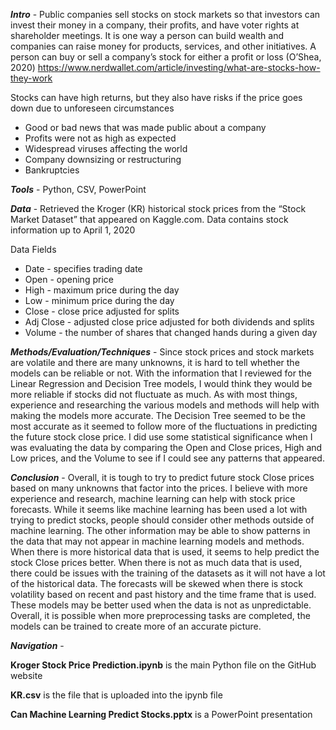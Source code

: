<b><i>Intro</i></b> - Public companies sell stocks on stock markets so that investors can invest their money in a company, their profits, and have voter rights at shareholder meetings.  It is one way a person can build wealth and companies can raise money for products, services, and other initiatives.  A person can buy or sell a company’s stock for either a profit or loss (O’Shea, 2020) https://www.nerdwallet.com/article/investing/what-are-stocks-how-they-work  

Stocks can have high returns, but they also have risks if the price goes down due to unforeseen circumstances 
   - Good or bad news that was made public about a company
   - Profits were not as high as expected
   - Widespread viruses affecting the world
   - Company downsizing or restructuring 
   - Bankruptcies

<b><i>Tools</i></b> - Python, CSV, PowerPoint

<b><i>Data</i></b> - Retrieved the Kroger (KR) historical stock prices from the “Stock Market Dataset” that appeared on Kaggle.com. Data contains stock information up to April 1, 2020 

Data Fields
   - Date - specifies trading date
   - Open - opening price
   - High - maximum price during the day
   - Low - minimum price during the day
   - Close - close price adjusted for splits
   - Adj Close - adjusted close price adjusted for both dividends and splits
   - Volume - the number of shares that changed hands during a given day

<b><i>Methods/Evaluation/Techniques</i></b> - Since stock prices and stock markets are volatile and there are many unknowns, it is hard to tell whether the models can be reliable or not. With the information that I reviewed for the Linear Regression and Decision Tree models, I would think they would be more reliable if stocks did not fluctuate as much. As with most things, experience and researching the various models and methods will help with making the models more accurate. The Decision Tree seemed to be the most accurate as it seemed to follow more of the fluctuations in predicting the future stock close price. I did use some statistical significance when I was evaluating the data by comparing the Open and Close prices, High and Low prices, and the Volume to see if I could see any patterns that appeared.    

<b><i>Conclusion</i></b> - Overall, it is tough to try to predict future stock Close prices based on many unknowns that factor into the prices. I believe with more experience and research, machine learning can help with stock price forecasts. While it seems like machine learning has been used a lot with trying to predict stocks, people should consider other methods outside of machine learning.  The other information may be able to show patterns in the data that may not appear in machine learning models and methods. When there is more historical data that is used, it seems to help predict the stock Close prices better. When there is not as much data that is used, there could be issues with the training of the datasets as it will not have a lot of the historical data. The forecasts will be skewed when there is stock volatility based on recent and past history and the time frame that is used. These models may be better used when the data is not as unpredictable. Overall, it is possible when more preprocessing tasks are completed, the models can be trained to create more of an accurate picture.

<b><i>Navigation</i></b> - 

<b>Kroger Stock Price Prediction.ipynb</b> is the main Python file on the GitHub website

<b>KR.csv</b> is the file that is uploaded into the ipynb file 

<b>Can Machine Learning Predict Stocks.pptx</b> is a PowerPoint presentation
